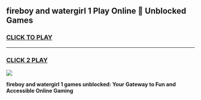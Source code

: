 
## fireboy and watergirl 1 Play Online 👋 Unblocked Games
<h3>
<a href="https://premium.freeplayer.one?title=fireboy_and_watergirl_1&ref=19F">CLICK TO PLAY</a></h3>
<hr>

<h3>
<a href="https://premium.freeplayer.one?title=fireboy_and_watergirl_1&ref=19F">CLICK 2 PLAY</a>
  
</h3>

<a href="https://premium.freeplayer.one?title=fireboy_and_watergirl_1&ref=19F"><img src="https://clearcache.store/games.png"></a>


**fireboy and watergirl 1 games unblocked: Your Gateway to Fun and Accessible Online Gaming**
